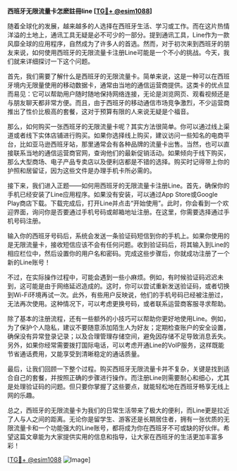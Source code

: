 **西班牙无限流量卡怎麽註冊line [[TG💪+ @esim1088](https://t.me/s/esim1088)]**

随着全球化的发展，越来越多的人选择在西班牙生活、学习或工作。而在这片热情洋溢的土地上，通讯工具无疑是必不可少的一部分。提到通讯工具，Line作为一款风靡全球的应用程序，自然成为了许多人的首选。然而，对于初次来到西班牙的朋友来说，如何使用西班牙的无限流量卡注册Line可能是一个不小的挑战。今天，我们就来详细探讨一下这个问题。

首先，我们需要了解什么是西班牙的无限流量卡。简单来说，这是一种可以在西班牙境内无限量使用的移动数据卡，通常由当地的通信运营商提供。这类卡的优点显而易见：它可以帮助用户随时随地保持网络连接，无论是浏览网页、观看视频还是与朋友聊天都非常方便。而且，由于西班牙的移动通信市场竞争激烈，不少运营商推出了性价比极高的套餐，这对于预算有限的人来说无疑是个福音。

那么，如何购买一张西班牙的无限流量卡呢？其实方法很简单。你可以通过线上渠道或者线下实体店铺进行购买。如果你选择线上购买，建议访问一些知名的电商平台，比如亚马逊西班牙站，那里通常会有各种品牌的流量卡出售。当然，也可以直接联系当地的通信运营商官网，查询他们的最新促销活动。如果倾向于线下购买，那么大型商场、电子产品专卖店以及便利店都是不错的选择。购买时记得带上你的护照和居留证，因为这些文件是办理手机卡所必需的。

接下来，我们进入正题——如何用西班牙的无限流量卡注册Line。首先，确保你的手机已经安装了Line应用程序。如果没有安装，可以通过App Store或Google Play商店下载。下载完成后，打开Line并点击“开始使用”。此时，你会看到一个欢迎界面，询问你是否要通过手机号码或邮箱地址注册。在这里，你需要选择通过手机号码注册。

输入你的西班牙号码后，系统会发送一条验证码短信到你的手机上。如果你使用的是无限流量卡，接收短信应该不会有任何问题。收到验证码后，将其输入到Line的相应栏位中，然后设置你的用户名和密码。完成这些步骤后，你就成功注册了一个新的Line账号！

不过，在实际操作过程中，可能会遇到一些小麻烦。例如，有时候验证码迟迟未到，这可能是由于网络延迟造成的。这时，你可以尝试重新发送验证码，或者切换到Wi-Fi环境再试一次。此外，有些用户反映说，他们的手机号码已经被注册过，无法再次使用。这种情况下，可以考虑更换号码，或者联系运营商客服寻求帮助。

除了基本的注册流程，还有一些额外的小技巧可以帮助你更好地使用Line。例如，为了保护个人隐私，建议不要随意添加陌生人为好友；定期检查账户的安全设置，确保没有异常登录记录；以及合理管理存储空间，避免因存储不足导致消息丢失。另外，如果你经常需要拨打国际电话，可以考虑开通Line的VoIP服务，这样既能节省通话费用，又能享受到清晰稳定的通话质量。

最后，让我们回顾一下整个过程。购买西班牙无限流量卡并不复杂，关键是找到适合自己的套餐，并按照正确的步骤进行操作。而注册Line则需要耐心和细心，尤其是处理验证码的问题。但只要你掌握了这些要点，就能轻松地在西班牙畅享无线上网的乐趣。

总之，西班牙的无限流量卡为我们的日常生活带来了极大的便利，而Line更是拉近了人与人之间的距离。无论你是留学生、游客还是长期居住者，拥有一张优质的无限流量卡和一个功能强大的Line账号，都将成为你在西班牙不可或缺的好伙伴。希望这篇文章能为大家提供实用的信息和指导，让大家在西班牙的生活更加丰富多彩！

[[TG💪+ @esim1088](https://t.me/s/esim1088) ![Image](https://i.postimg.cc/4NQfJmqS/Snipaste-2025-05-13-00-14-12.png)]